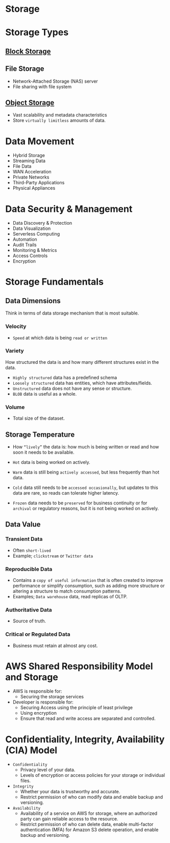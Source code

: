 Storage
=============

# Storage Types

## [Block Storage](./block-storage.md)

## File Storage

- Network-Attached Storage (NAS) server
- File sharing with file system

## [Object Storage](./object-storage.md)

- Vast scalability and metadata characteristics
- Store `virtually limitless` amounts of data.

# Data Movement

- Hybrid Storage
- Streaming Data
- File Data
- WAN Acceleration
- Private Networks
- Third-Party Applications
- Physical Appliances

# Data Security & Management

- Data Discovery & Protection
- Data Visualization
- Serverless Computing
- Automation
- Audit Trails
- Monitoring & Metrics
- Access Controls
- Encryption

# Storage Fundamentals

## Data Dimensions

Think in terms of data storage mechanism that is most suitable.

### Velocity

- `Speed` at which data is being `read or written`

### Variety

How structured the data is and how many different structures exist in the data.

- `Highly structured` data has a predefined schema
- `Loosely structured` data has entities, which have attributes/fields.
- `Unstructured` data does not have any sense or structure.
- `BLOB` data is useful as a whole.

### Volume

- Total size of the dataset.

## Storage Temperature

- How `“lively”` the data is: how much is being written or read and how soon it needs to be available.

- `Hot` data is being worked on actively.
- `Warm` data is still being `actively accessed`, but less frequently than hot data.
- `Cold` data still needs to be `accessed occasionally`, but updates to this data are rare, so reads can tolerate higher latency.
- `Frozen` data needs to be `preserved` for business continuity or for `archival` or regulatory reasons, but it is not being worked on actively.

## Data Value

### Transient Data

- Often `short-lived`
- Example; `clickstream` or `Twitter data`

### Reproducible Data

- Contains a `copy of useful information` that is often created to improve performance or simplify consumption, such as adding more structure or altering a structure to match consumption patterns.
- Examples; `Data warehouse` data, read replicas of OLTP.

### Authoritative Data

- Source of truth.

### Critical or Regulated Data

- Business must retain at almost any cost.

# AWS Shared Responsibility Model and Storage

- AWS is responsible for:
  - Securing the storage services
- Developer is responsible for:
  - Securing Access using the principle of least privilege
  - Using encryption
  - Ensure that read and write access are separated and controlled.

# Confidentiality, Integrity, Availability (CIA) Model

- `Confidentiality`
  - Privacy level of your data.
  - Levels of encryption or access policies for your storage or individual files.
- `Integrity`
  - Whether your data is trustworthy and accurate.
  - Restrict permission of who can modify data and enable backup and versioning.
- `Availability`
  - Availability of a service on AWS for storage, where an authorized party can gain reliable access to the resource.
  - Restrict permission of who can delete data, enable multi-factor authentication (MFA) for Amazon S3 delete operation, and enable backup and versioning.

# 